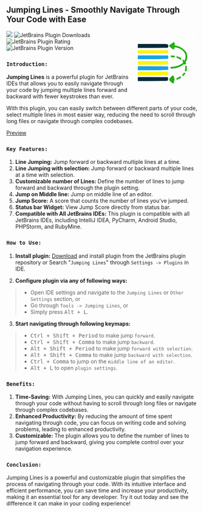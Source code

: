 ## Jumping Lines - Smoothly Navigate Through Your Code with Ease

<img align="right" src="src/main/resources/META-INF/pluginIcon.svg" style ="height:150px;width:150px;padding:8px;" alt="Plugin Logo">

<a href="https://plugins.jetbrains.com/plugin/22878-jumping-lines"><img src="https://img.shields.io/website?down_color=red&down_message=Under%20work&label=Plugin&logo=jetbrains&style=for-the-badge&up_color=blue&up_message=Stable&url=https://plugins.jetbrains.com/plugin/22878-jumping-lines"></a>
![JetBrains Plugin Downloads](https://img.shields.io/jetbrains/plugin/d/22878?style=for-the-badge&logo=jetbrains&label=Total%20Downloads&color=blue)
![JetBrains Plugin Rating](https://img.shields.io/jetbrains/plugin/r/rating/22878?style=for-the-badge&logo=jetbrains&label=Rating&color=blue)
![JetBrains Plugin Version](https://img.shields.io/jetbrains/plugin/v/22878?style=for-the-badge&logo=jetbrains&label=Version&color=blue)

### `Introduction:`

**Jumping Lines** is a powerful plugin for JetBrains IDEs that allows you to easily navigate through your code by
jumping multiple lines forward and backward with fewer keystrokes than ever.

With this plugin, you can easily switch between different parts of your code, select multiple lines in most easier way,
reducing the need to scroll through long files or navigate through complex codebases.

[Preview](https://github.com/HarshPanchal18/Jumping-Lines/assets/63415584/fe86d298-7875-4744-ba4b-68e21a876d70)

### `Key Features:`

1. **Line Jumping:** Jump forward or backward multiple lines at a time.
2. **Line Jumping with selection:** Jump forward or backward multiple lines at a time with selection.
3. **Customizable number of Lines:** Define the number of lines to jump forward and backward through the plugin
   setting.
4. **Jump on Middle line:** Jump on middle line of an editor.
5. **Jump Score:** A score that counts the number of lines you've jumped.
6. **Status bar Widget:** View Jump Score directly from status bar.
7. **Compatible with All JetBrains IDEs:** This plugin is compatible with all JetBrains IDEs, including IntelliJ IDEA,
   PyCharm, Android Studio, PHPStorm, and RubyMine.

### `How to Use:`

1. **Install plugin:** [Download](https://plugins.jetbrains.com/plugin/22878-jumping-lines) and install plugin
   from the JetBrains plugin repository or Search "`Jumping Lines`" through `Settings -> Plugins` in IDE.


2. **Configure plugin via any of following ways:**

> * Open IDE settings and navigate to the `Jumping Lines` or `Other Settings` section, or
>* Go through `Tools -> Jumping Lines`, or
>* Simply press <kbd>Alt + L</kbd>.

3. **Start navigating through following keymaps:**

> * <kbd>Ctrl + Shift + Period</kbd> to make jump `forward`.
>* <kbd>Ctrl + Shift + Comma</kbd> to make jump `backward`.
>* <kbd>Alt + Shift + Period</kbd> to make jump `forward with selection`.
>* <kbd>Alt + Shift + Comma</kbd> to make jump `backward with selection`.
>* <kbd>Ctrl + Comma</kbd> to jump on the `middle line of an editor`.
>* <kbd>Alt + L</kbd> to open `plugin settings`.

### `Benefits:`

1. **Time-Saving:** With Jumping Lines, you can quickly and easily navigate through your code without having to scroll
   through long files or navigate through complex codebases.
2. **Enhanced Productivity:** By reducing the amount of time spent navigating through code, you can focus on writing
   code and solving problems, leading to enhanced productivity.
3. **Customizable:** The plugin allows you to define the number of lines to jump forward and backward, giving you
   complete control over your navigation experience.

### `Conclusion:`

Jumping Lines is a powerful and customizable plugin that simplifies the process of navigating through your code. With
its intuitive interface and efficient performance, you can save time and increase your productivity, making it an
essential tool for any developer. Try it out today and see the difference it can make in your coding experience!